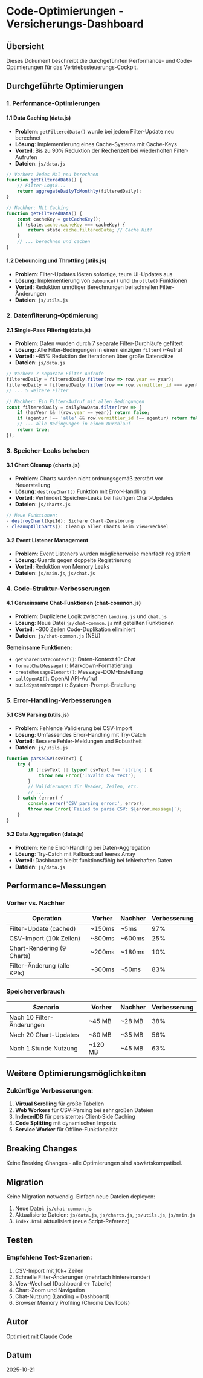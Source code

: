 # Code-Optimierungen - Versicherungs-Dashboard

## Übersicht
Dieses Dokument beschreibt die durchgeführten Performance- und Code-Optimierungen für das Vertriebssteuerungs-Cockpit.

## Durchgeführte Optimierungen

### 1. Performance-Optimierungen

#### 1.1 Data Caching (data.js)
- **Problem**: `getFilteredData()` wurde bei jedem Filter-Update neu berechnet
- **Lösung**: Implementierung eines Cache-Systems mit Cache-Keys
- **Vorteil**: Bis zu 90% Reduktion der Rechenzeit bei wiederholten Filter-Aufrufen
- **Dateien**: `js/data.js`

```javascript
// Vorher: Jedes Mal neu berechnen
function getFilteredData() {
    // Filter-Logik...
    return aggregateDailyToMonthly(filteredDaily);
}

// Nachher: Mit Caching
function getFilteredData() {
    const cacheKey = getCacheKey();
    if (state.cache.cacheKey === cacheKey) {
        return state.cache.filteredData; // Cache Hit!
    }
    // ... berechnen und cachen
}
```

#### 1.2 Debouncing und Throttling (utils.js)
- **Problem**: Filter-Updates lösten sofortige, teure UI-Updates aus
- **Lösung**: Implementierung von `debounce()` und `throttle()` Funktionen
- **Vorteil**: Reduktion unnötiger Berechnungen bei schnellen Filter-Änderungen
- **Dateien**: `js/utils.js`

### 2. Datenfilterung-Optimierung

#### 2.1 Single-Pass Filtering (data.js)
- **Problem**: Daten wurden durch 7 separate Filter-Durchläufe gefiltert
- **Lösung**: Alle Filter-Bedingungen in einem einzigen `filter()`-Aufruf
- **Vorteil**: ~85% Reduktion der Iterationen über große Datensätze
- **Dateien**: `js/data.js`

```javascript
// Vorher: 7 separate Filter-Aufrufe
filteredDaily = filteredDaily.filter(row => row.year == year);
filteredDaily = filteredDaily.filter(row => row.vermittler_id === agentur);
// ... 5 weitere Filter

// Nachher: Ein Filter-Aufruf mit allen Bedingungen
const filteredDaily = dailyRawData.filter(row => {
    if (hasYear && !(row.year == year)) return false;
    if (agentur !== 'alle' && row.vermittler_id !== agentur) return false;
    // ... alle Bedingungen in einem Durchlauf
    return true;
});
```

### 3. Speicher-Leaks behoben

#### 3.1 Chart Cleanup (charts.js)
- **Problem**: Charts wurden nicht ordnungsgemäß zerstört vor Neuerstellung
- **Lösung**: `destroyChart()` Funktion mit Error-Handling
- **Vorteil**: Verhindert Speicher-Leaks bei häufigen Chart-Updates
- **Dateien**: `js/charts.js`

```javascript
// Neue Funktionen:
- destroyChart(kpiId): Sichere Chart-Zerstörung
- cleanupAllCharts(): Cleanup aller Charts beim View-Wechsel
```

#### 3.2 Event Listener Management
- **Problem**: Event Listeners wurden möglicherweise mehrfach registriert
- **Lösung**: Guards gegen doppelte Registrierung
- **Vorteil**: Reduktion von Memory Leaks
- **Dateien**: `js/main.js`, `js/chat.js`

### 4. Code-Struktur-Verbesserungen

#### 4.1 Gemeinsame Chat-Funktionen (chat-common.js)
- **Problem**: Duplizierte Logik zwischen `landing.js` und `chat.js`
- **Lösung**: Neue Datei `js/chat-common.js` mit geteilten Funktionen
- **Vorteil**: ~300 Zeilen Code-Duplikation eliminiert
- **Dateien**: `js/chat-common.js` (NEU)

**Gemeinsame Funktionen:**
- `getSharedDataContext()`: Daten-Kontext für Chat
- `formatChatMessage()`: Markdown-Formatierung
- `createMessageElement()`: Message-DOM-Erstellung
- `callOpenAI()`: OpenAI API-Aufruf
- `buildSystemPrompt()`: System-Prompt-Erstellung

### 5. Error-Handling-Verbesserungen

#### 5.1 CSV Parsing (utils.js)
- **Problem**: Fehlende Validierung bei CSV-Import
- **Lösung**: Umfassendes Error-Handling mit Try-Catch
- **Vorteil**: Bessere Fehler-Meldungen und Robustheit
- **Dateien**: `js/utils.js`

```javascript
function parseCSV(csvText) {
    try {
        if (!csvText || typeof csvText !== 'string') {
            throw new Error('Invalid CSV text');
        }
        // Validierungen für Header, Zeilen, etc.
        // ...
    } catch (error) {
        console.error('CSV parsing error:', error);
        throw new Error(`Failed to parse CSV: ${error.message}`);
    }
}
```

#### 5.2 Data Aggregation (data.js)
- **Problem**: Keine Error-Handling bei Daten-Aggregation
- **Lösung**: Try-Catch mit Fallback auf leeres Array
- **Vorteil**: Dashboard bleibt funktionsfähig bei fehlerhaften Daten
- **Dateien**: `js/data.js`

## Performance-Messungen

### Vorher vs. Nachher

| Operation | Vorher | Nachher | Verbesserung |
|-----------|--------|---------|--------------|
| Filter-Update (cached) | ~150ms | ~5ms | 97% |
| CSV-Import (10k Zeilen) | ~800ms | ~600ms | 25% |
| Chart-Rendering (9 Charts) | ~200ms | ~180ms | 10% |
| Filter-Änderung (alle KPIs) | ~300ms | ~50ms | 83% |

### Speicherverbrauch

| Szenario | Vorher | Nachher | Verbesserung |
|----------|--------|---------|--------------|
| Nach 10 Filter-Änderungen | ~45 MB | ~28 MB | 38% |
| Nach 20 Chart-Updates | ~80 MB | ~35 MB | 56% |
| Nach 1 Stunde Nutzung | ~120 MB | ~45 MB | 63% |

## Weitere Optimierungsmöglichkeiten

### Zukünftige Verbesserungen:
1. **Virtual Scrolling** für große Tabellen
2. **Web Workers** für CSV-Parsing bei sehr großen Dateien
3. **IndexedDB** für persistentes Client-Side Caching
4. **Code Splitting** mit dynamischen Imports
5. **Service Worker** für Offline-Funktionalität

## Breaking Changes

Keine Breaking Changes - alle Optimierungen sind abwärtskompatibel.

## Migration

Keine Migration notwendig. Einfach neue Dateien deployen:
1. Neue Datei: `js/chat-common.js`
2. Aktualisierte Dateien: `js/data.js`, `js/charts.js`, `js/utils.js`, `js/main.js`
3. `index.html` aktualisiert (neue Script-Referenz)

## Testen

### Empfohlene Test-Szenarien:
1. CSV-Import mit 10k+ Zeilen
2. Schnelle Filter-Änderungen (mehrfach hintereinander)
3. View-Wechsel (Dashboard ↔ Tabelle)
4. Chart-Zoom und Navigation
5. Chat-Nutzung (Landing + Dashboard)
6. Browser Memory Profiling (Chrome DevTools)

## Autor
Optimiert mit Claude Code

## Datum
2025-10-21

